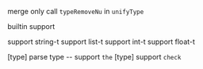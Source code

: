merge only call `typeRemoveNu` in `unifyType`

builtin support

support string-t
support list-t
support int-t
support float-t

[type] parse type -- support `the`
[type] support `check`
